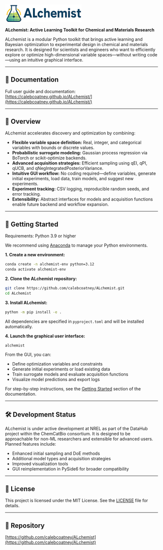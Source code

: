 <img src="docs/assets/logo.png" alt="ALchemist" width="50%" />

**ALchemist: Active Learning Toolkit for Chemical and Materials Research**

ALchemist is a modular Python toolkit that brings active learning and Bayesian optimization to experimental design in chemical and materials research. It is designed for scientists and engineers who want to efficiently explore or optimize high-dimensional variable spaces—without writing code—using an intuitive graphical interface.

---

## 📖 Documentation

Full user guide and documentation:  
[https://calebcoatney.github.io/ALchemist/](https://calebcoatney.github.io/ALchemist/)

---

## 🚀 Overview

ALchemist accelerates discovery and optimization by combining:

- **Flexible variable space definition:** Real, integer, and categorical variables with bounds or discrete values.
- **Probabilistic surrogate modeling:** Gaussian process regression via BoTorch or scikit-optimize backends.
- **Advanced acquisition strategies:** Efficient sampling using qEI, qPI, qUCB, and qNegIntegratedPosteriorVariance.
- **Intuitive GUI workflow:** No coding required—define variables, generate initial experiments, load data, train models, and suggest new experiments.
- **Experiment tracking:** CSV logging, reproducible random seeds, and error tracking.
- **Extensibility:** Abstract interfaces for models and acquisition functions enable future backend and workflow expansion.

---

## 🧭 Getting Started

Requirements: Python 3.9 or higher

We recommend using [Anaconda](https://www.anaconda.com/products/distribution) to manage your Python environments.

**1. Create a new environment:**
```bash
conda create -n alchemist-env python=3.12
conda activate alchemist-env
```

**2. Clone the ALchemist repository:**
```bash
git clone https://github.com/calebcoatney/ALchemist.git
cd ALchemist
```

**3. Install ALchemist:**
```bash
python -m pip install -e .
```

All dependencies are specified in `pyproject.toml` and will be installed automatically.

**4. Launch the graphical user interface:**
```bash
alchemist
```

From the GUI, you can:

- Define optimization variables and constraints
- Generate initial experiments or load existing data
- Train surrogate models and evaluate acquisition functions
- Visualize model predictions and export logs

For step-by-step instructions, see the [Getting Started](https://calebcoatney.github.io/ALchemist/) section of the documentation.

---

## 🛠️ Development Status

ALchemist is under active development at NREL as part of the DataHub project within the ChemCatBio consortium. It is designed to be approachable for non-ML researchers and extensible for advanced users. Planned features include:

- Enhanced initial sampling and DoE methods
- Additional model types and acquisition strategies
- Improved visualization tools
- GUI reimplementation in PySide6 for broader compatibility

---

## 📄 License

This project is licensed under the MIT License. See the [LICENSE](LICENSE) file for details.

---

## 🔗 Repository

[https://github.com/calebcoatney/ALchemist](https://github.com/calebcoatney/ALchemist)

